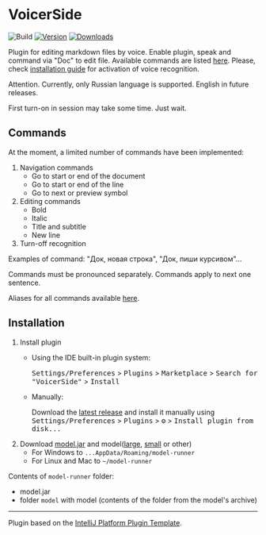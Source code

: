 # VoicerSide

![Build](https://github.com/kechinvv/VoicerSide/workflows/Build/badge.svg)
[![Version](https://img.shields.io/jetbrains/plugin/v/PLUGIN_ID.svg)](https://plugins.jetbrains.com/plugin/PLUGIN_ID)
[![Downloads](https://img.shields.io/jetbrains/plugin/d/PLUGIN_ID.svg)](https://plugins.jetbrains.com/plugin/PLUGIN_ID)


<!-- Plugin description -->
Plugin for editing markdown files by voice. Enable plugin, speak and command via "Doc" to edit file.
Available commands are listed [here](https://github.com/kechinvv/VoicerSide?tab=readme-ov-file#commands). 
Please, check [installation guide](https://github.com/kechinvv/VoicerSide?tab=readme-ov-file#installation) for activation
of voice recognition.

Attention. Currently, only Russian language is supported. English in future releases.

First turn-on in session may take some time. Just wait.
<!-- Plugin description end -->

## Commands

At the moment, a limited number of commands have been implemented:
1. Navigation commands
   * Go to start or end of the document
   * Go to start or end of the line
   * Go to next or preview symbol
2. Editing commands
   * Bold
   * Italic
   * Title and subtitle
   * New line
3. Turn-off recognition 

Examples of command: "Док, новая строка", "Док, пиши курсивом"...

Commands must be pronounced separately. Commands apply to next one sentence.

Aliases for all commands available [here](https://github.com/kechinvv/VoicerSide/blob/main/src/main/resources/voice-commands/ru.json).


## Installation
1. Install plugin
   - Using the IDE built-in plugin system:
  
     <kbd>Settings/Preferences</kbd> > <kbd>Plugins</kbd> > <kbd>Marketplace</kbd> > <kbd>Search for "VoicerSide"</kbd> >
     <kbd>Install</kbd>
  
   - Manually:

     Download the [latest release](https://github.com/kechinvv/VoicerSide/releases/latest) and install it manually using
     <kbd>Settings/Preferences</kbd> > <kbd>Plugins</kbd> > <kbd>⚙️</kbd> > <kbd>Install plugin from disk...</kbd>
2. Download [model.jar](https://github.com/kechinvv/VoicerSide/releases/download/0.0.0/model.jar) 
and model([large](https://alphacephei.com/vosk/models/vosk-model-ru-0.42.zip), [small](https://alphacephei.com/vosk/models/vosk-model-small-ru-0.22.zip) or other)
    - For Windows to `...AppData/Roaming/model-runner`
    - For Linux and Mac to `~/model-runner` 

Contents of `model-runner` folder:
* model.jar
* folder `model` with  model (contents of the folder from the model's archive)

---
Plugin based on the [IntelliJ Platform Plugin Template][template].

[template]: https://github.com/JetBrains/intellij-platform-plugin-template
[docs:plugin-description]: https://plugins.jetbrains.com/docs/intellij/plugin-user-experience.html#plugin-description-and-presentation
